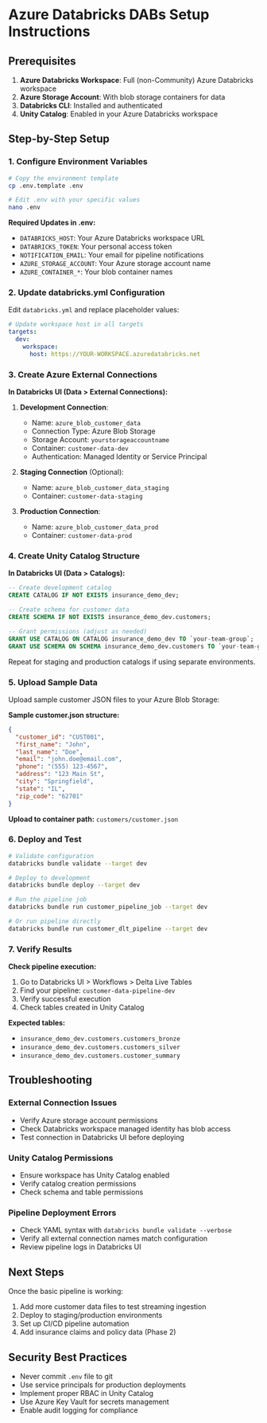 # Azure Databricks DABs Setup Instructions

## Prerequisites
1. **Azure Databricks Workspace**: Full (non-Community) Azure Databricks workspace
2. **Azure Storage Account**: With blob storage containers for data
3. **Databricks CLI**: Installed and authenticated
4. **Unity Catalog**: Enabled in your Azure Databricks workspace

## Step-by-Step Setup

### 1. Configure Environment Variables
```bash
# Copy the environment template
cp .env.template .env

# Edit .env with your specific values
nano .env
```

**Required Updates in .env:**
- `DATABRICKS_HOST`: Your Azure Databricks workspace URL
- `DATABRICKS_TOKEN`: Your personal access token
- `NOTIFICATION_EMAIL`: Your email for pipeline notifications
- `AZURE_STORAGE_ACCOUNT`: Your Azure storage account name
- `AZURE_CONTAINER_*`: Your blob container names

### 2. Update databricks.yml Configuration
Edit `databricks.yml` and replace placeholder values:

```yaml
# Update workspace host in all targets
targets:
  dev:
    workspace:
      host: https://YOUR-WORKSPACE.azuredatabricks.net
```

### 3. Create Azure External Connections

**In Databricks UI (Data > External Connections):**

1. **Development Connection**:
   - Name: `azure_blob_customer_data`
   - Connection Type: Azure Blob Storage  
   - Storage Account: `yourstorageaccountname`
   - Container: `customer-data-dev`
   - Authentication: Managed Identity or Service Principal

2. **Staging Connection** (Optional):
   - Name: `azure_blob_customer_data_staging`
   - Container: `customer-data-staging`

3. **Production Connection**:
   - Name: `azure_blob_customer_data_prod`
   - Container: `customer-data-prod`

### 4. Create Unity Catalog Structure

**In Databricks UI (Data > Catalogs):**

```sql
-- Create development catalog
CREATE CATALOG IF NOT EXISTS insurance_demo_dev;

-- Create schema for customer data
CREATE SCHEMA IF NOT EXISTS insurance_demo_dev.customers;

-- Grant permissions (adjust as needed)
GRANT USE CATALOG ON CATALOG insurance_demo_dev TO `your-team-group`;
GRANT USE SCHEMA ON SCHEMA insurance_demo_dev.customers TO `your-team-group`;
```

Repeat for staging and production catalogs if using separate environments.

### 5. Upload Sample Data

Upload sample customer JSON files to your Azure Blob Storage:

**Sample customer.json structure:**
```json
{
  "customer_id": "CUST001",
  "first_name": "John",
  "last_name": "Doe", 
  "email": "john.doe@email.com",
  "phone": "(555) 123-4567",
  "address": "123 Main St",
  "city": "Springfield",
  "state": "IL",
  "zip_code": "62701"
}
```

**Upload to container path:** `customers/customer.json`

### 6. Deploy and Test

```bash
# Validate configuration
databricks bundle validate --target dev

# Deploy to development
databricks bundle deploy --target dev

# Run the pipeline job
databricks bundle run customer_pipeline_job --target dev

# Or run pipeline directly
databricks bundle run customer_dlt_pipeline --target dev
```

### 7. Verify Results

**Check pipeline execution:**
1. Go to Databricks UI > Workflows > Delta Live Tables
2. Find your pipeline: `customer-data-pipeline-dev`
3. Verify successful execution
4. Check tables created in Unity Catalog

**Expected tables:**
- `insurance_demo_dev.customers.customers_bronze`
- `insurance_demo_dev.customers.customers_silver`
- `insurance_demo_dev.customers.customer_summary`

## Troubleshooting

### External Connection Issues
- Verify Azure storage account permissions
- Check Databricks workspace managed identity has blob access
- Test connection in Databricks UI before deploying

### Unity Catalog Permissions
- Ensure workspace has Unity Catalog enabled
- Verify catalog creation permissions
- Check schema and table permissions

### Pipeline Deployment Errors
- Check YAML syntax with `databricks bundle validate --verbose`
- Verify all external connection names match configuration
- Review pipeline logs in Databricks UI

## Next Steps

Once the basic pipeline is working:
1. Add more customer data files to test streaming ingestion
2. Deploy to staging/production environments
3. Set up CI/CD pipeline automation
4. Add insurance claims and policy data (Phase 2)

## Security Best Practices

- Never commit `.env` file to git
- Use service principals for production deployments
- Implement proper RBAC in Unity Catalog
- Use Azure Key Vault for secrets management
- Enable audit logging for compliance